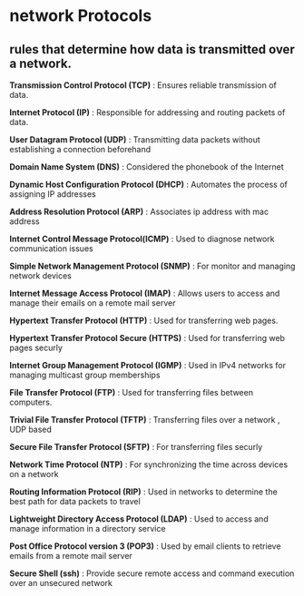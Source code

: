# network Protocols 
## rules that determine how data is transmitted over a network.

**Transmission Control Protocol (TCP)**
    : Ensures reliable transmission of data.
    
**Internet Protocol (IP)**
    : Responsible for addressing and routing packets of data.

**User Datagram Protocol (UDP)**
    : Transmitting data packets without establishing a connection beforehand

**Domain Name System (DNS)**
    : Considered the phonebook of the Internet

**Dynamic Host Configuration Protocol (DHCP)**
    : Automates the process of assigning IP addresses 

**Address Resolution Protocol (ARP)**
    : Associates ip address with mac address

**Internet Control Message Protocol(ICMP)**
    : Used to diagnose network communication issues

**Simple Network Management Protocol (SNMP)**
    : For monitor and managing network devices

**Internet Message Access Protocol (IMAP)**
    : Allows users to access and manage their emails on a remote mail server

**Hypertext Transfer Protocol (HTTP)**
    : Used for transferring web pages.

**Hypertext Transfer Protocol Secure (HTTPS)**
    : Used for transferring web pages securly

**Internet Group Management Protocol (IGMP)**
    : Used in IPv4 networks for managing multicast group memberships

**File Transfer Protocol (FTP)**
    : Used for transferring files between computers.

**Trivial File Transfer Protocol (TFTP)**
    : Transferring files over a network , UDP based

**Secure File Transfer Protocol (SFTP)**
    : For transferring files securly

**Network Time Protocol (NTP)**
    :  For synchronizing the time across devices on a network

**Routing Information Protocol (RIP)**
    : Used in networks to determine the best path for data packets to travel 

**Lightweight Directory Access Protocol (LDAP)**
    : Used to access and manage information in a directory service

**Post Office Protocol version 3 (POP3)**
    : Used by email clients to retrieve emails from a remote mail server

**Secure Shell (ssh)**
    : Provide secure remote access and command execution over an unsecured network
